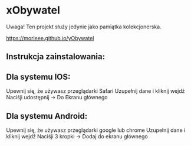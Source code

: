 # xObywatel
Uwaga! Ten projekt służy jedynie jako pamiątka kolekcjonerska.

https://morleee.github.io/yObywatel

## Instrukcja zainstalowania:
## Dla systemu IOS:
Upewnij się, że używasz przeglądarki Safari
Uzupełnij dane i kliknij wejdź
Naciśji udostępnij -> Do Ekranu głównego
## Dla systemu Android:
Upewnij się, że używasz przeglądarki google lub chrome
Uzupełnij dane i kliknij wejdź
Naciśji 3 kropki -> Dodaj do ekranu głównego
